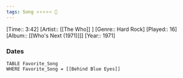 ```yaml
---
tags: Song ⭐⭐⭐⭐⭐ 💛
---
```

[Time:: 3:42]
[Artist:: [[The Who]] ]
[Genre:: Hard Rock]
[Played:: 16]
[Album:: [[Who's Next (1971)]]]
[Year:: 1971]
### Dates
````dataview
TABLE Favorite_Song
WHERE Favorite_Song = [[Behind Blue Eyes]]
````